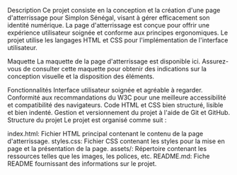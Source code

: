 Description Ce projet consiste en la conception et la création d'une page d'atterrissage pour Simplon Sénégal, visant à gérer efficacement son identité numérique. La page d'atterrissage est conçue pour offrir une expérience utilisateur soignée et conforme aux principes ergonomiques. Le projet utilise les langages HTML et CSS pour l'implémentation de l'interface utilisateur.

Maquette La maquette de la page d'atterrissage est disponible ici. Assurez-vous de consulter cette maquette pour obtenir des indications sur la conception visuelle et la disposition des éléments.

Fonctionnalités Interface utilisateur soignée et agréable à regarder. Conformité aux recommandations du W3C pour une meilleure accessibilité et compatibilité des navigateurs. Code HTML et CSS bien structuré, lisible et bien indenté. Gestion et versionnement du projet à l'aide de Git et GitHub. Structure du projet Le projet est organisé comme suit :

index.html: Fichier HTML principal contenant le contenu de la page d'atterrissage. styles.css: Fichier CSS contenant les styles pour la mise en page et la présentation de la page. assets/: Répertoire contenant les ressources telles que les images, les polices, etc. README.md: Fiche README fournissant des informations sur le projet.
